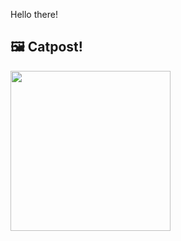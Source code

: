 Hello there!



## 🖼️ Catpost!

<sub>
    <img src="https://cdn2.thecatapi.com/images/9vkwhJjnP.jpg" height="256">
</sub>

